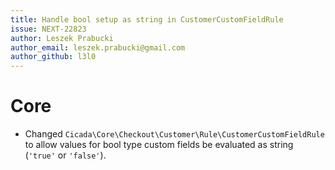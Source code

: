 ```yaml
---
title: Handle bool setup as string in CustomerCustomFieldRule
issue: NEXT-22823
author: Leszek Prabucki
author_email: leszek.prabucki@gmail.com
author_github: l3l0
---
```

# Core
* Changed `Cicada\Core\Checkout\Customer\Rule\CustomerCustomFieldRule` to allow values for bool type custom fields be evaluated as string (`'true'` or `'false'`).
